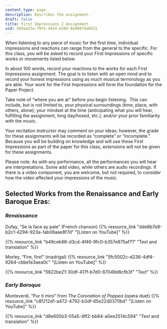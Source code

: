 ```yaml
---
content_type: page
description: Describes the assignment.
draft: false
title: First Impressions 2 Assignment
uid: 26daa23a-79fe-4d14-b20d-8a9887da6521
---
```

When listening to any piece of music for the first time, individual impressions and reactions can range from the general to the specific. For this class, you will be asked to record your First Impressions of specific works or movements listed below.

In about 100 words, record your reactions to the works for each First Impressions assignment. The goal is to listen with an open mind and to record your honest impressions using as much musical terminology as you are able. Your work for the First Impressions will form the foundation for the Paper Project.

Take note of “where you are at” before you begin listening.  This can include, but is not limited to, your physical surroundings (time, place, with others, alone); your mindset at the time (anticipating what you will hear, fulfilling the assignment, long day/hosed, etc.); and/or your prior familiarity with the music.

Your recitation instructor may comment on your ideas; however, the grade for these assignments will be recorded as “complete” or “incomplete.” Because you will be building on knowledge and will use these First Impressions as part of the paper for this class, extensions will not be given for these assignments.

Please note: As with any performance, all the performances you will hear are interpretations. Some add video, while others are audio recordings. If there is a video component, you are welcome, but not required, to consider how the video affected your impressions of the music.

## Selected Works from the Renaissance and Early Baroque Eras:

### *Renaissance*

Dufay, “Se la face ay pale” (French chanson) {{% resource_link "dde8b7e8-b2c1-4294-923a-1ab06aae8f7d" "\[Listen on YouTube\]" %}} 

{{% resource_link "b49ceb68-d3cd-4f46-9fc0-b357e875af71" "Text and translation" %}}

Morley, “Fire, fire!” (madrigal) {{% resource_link "5fc5002c-d236-4df4-9264-cbbe1e3aea0c" "\[Listen on YouTube\]" %}}

{{% resource_link "5622be21-30df-417f-b7d0-87049d8cfb3f" "Text" %}}

### *Early Baroque*

Monteverdi, “Pur ti miro” from *The Coronation of Poppea* (opera duet) {{% resource_link "c8f212d1-a472-4792-b3df-65e22d0370bd" "\[Listen on YouTube\]" %}}

{{% resource_link "d8e605b3-05a5-4ff2-bb84-a0ee2514c594" "Text and translation" %}}